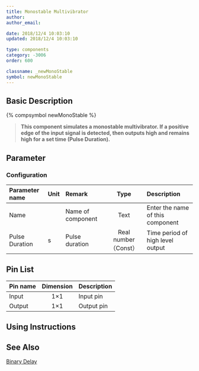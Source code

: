 ```yaml
---
title: Monostable Multivibrator
author: 
author_email:

date: 2018/12/4 10:03:10
updated: 2018/12/4 10:03:10

type: components
category: -3006
order: 600

classname: _newMonoStable
symbol: newMonoStable
---
```

## Basic Description
{% compsymbol newMonoStable %}

> **This component simulates a monostable multivibrator.  If a positive edge of the input signal is detected, then outputs high and remains high for a set time (Pulse Duration).**

## Parameter
### Configuration
| Parameter name | Unit | Remark | Type | Description |
| :--- | :--- | :--- | :--: | :--- |
| Name |  | Name of component | Text | Enter the name of this component |
| Pulse Duration | s | Pulse duration | Real number（Const） | Time period of high level output |


## Pin List

| Pin name | Dimension | Description |
| :--- | :--:  | :--- |
| Input | 1×1 | Input pin |
| Output | 1×1 | Output pin |

## Using Instructions



## See Also

[Binary Delay](comp_newBinaryDelay.html)
